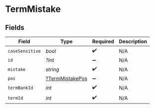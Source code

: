 # TermMistake


## Fields

| Field                                                    | Type                                                     | Required                                                 | Description                                              |
| -------------------------------------------------------- | -------------------------------------------------------- | -------------------------------------------------------- | -------------------------------------------------------- |
| `caseSensitive`                                          | *bool*                                                   | :heavy_check_mark:                                       | N/A                                                      |
| `id`                                                     | *?int*                                                   | :heavy_minus_sign:                                       | N/A                                                      |
| `mistake`                                                | *string*                                                 | :heavy_check_mark:                                       | N/A                                                      |
| `pos`                                                    | [?TermMistakePos](../../models/shared/TermMistakePos.md) | :heavy_minus_sign:                                       | N/A                                                      |
| `termBankId`                                             | *int*                                                    | :heavy_check_mark:                                       | N/A                                                      |
| `termId`                                                 | *int*                                                    | :heavy_check_mark:                                       | N/A                                                      |